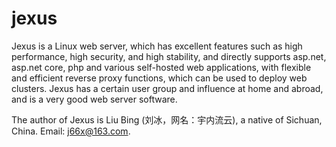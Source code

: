 # jexus
Jexus is a Linux web server, which has excellent features such as high performance, high security, and high stability, and directly supports asp.net, asp.net core, php and various self-hosted web applications, with flexible and efficient reverse proxy functions, which can be used to deploy web clusters. Jexus has a certain user group and influence at home and abroad, and is a very good web server software.

The author of Jexus is Liu Bing (刘冰，网名：宇内流云), a native of Sichuan, China. Email: j66x@163.com.
